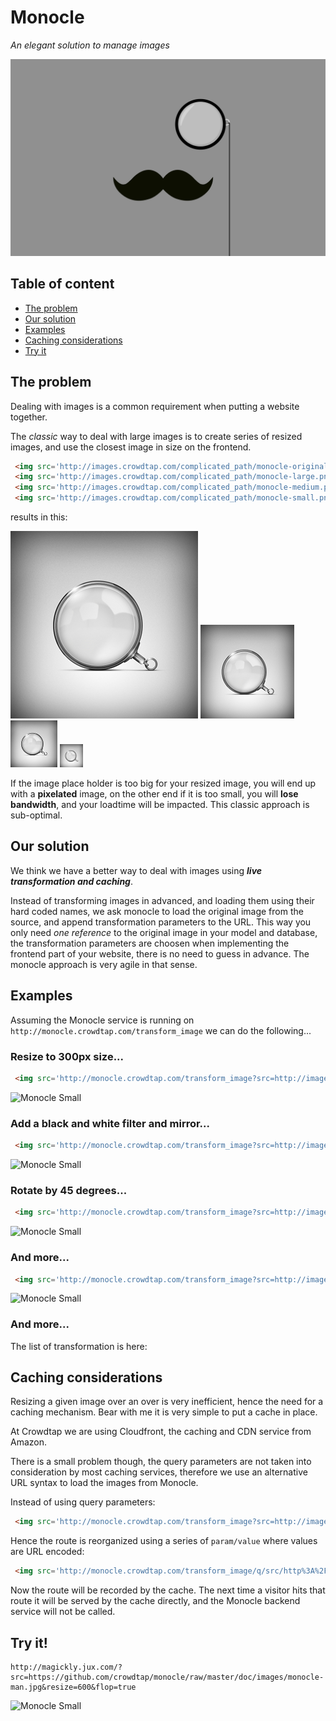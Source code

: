 Monocle
=======

_An elegant solution to manage images_

![Monocle](doc/images/monocle-mustache.gif)

## Table of content

- [The problem](#the-problem)
- [Our solution](#our-solution)
- [Examples](#examples)
- [Caching considerations](#caching-considerations)
- [Try it](#try-it-live)

## The problem

Dealing with images is a common requirement when putting a website together.

The _classic_ way to deal with large images is to create series of resized
images, and use the closest image in size on the frontend.

```html
 <img src='http://images.crowdtap.com/complicated_path/monocle-original.png'/>
 <img src='http://images.crowdtap.com/complicated_path/monocle-large.png'/>
 <img src='http://images.crowdtap.com/complicated_path/monocle-medium.png'/>
 <img src='http://images.crowdtap.com/complicated_path/monocle-small.png'/>
```

results in this:

![Monocle Original](doc/images/monocle-original.png)
![Monocle Big](doc/images/monocle-large.png)
![Monocle Medium](doc/images/monocle-medium.png)
![Monocle Small](doc/images/monocle-small.png)

If the image place holder is too big for your resized image, you will end up
with a **pixelated** image, on the other end if it is too small, you will
**lose bandwidth**, and your loadtime will be impacted. This classic approach
is sub-optimal.

## Our solution

We think we have a better way to deal with images using _**live transformation and caching**_.

Instead of transforming images in advanced, and loading them using their hard coded names,
we ask monocle to load the original image from the source, and append
transformation parameters to the URL. This way you only need *one reference* to
the original image in your model and database, the transformation parameters
are choosen when implementing the frontend part of your website, there is no
need to guess in advance. The monocle approach is very agile in that sense.

## Examples

Assuming the Monocle service is running on `http://monocle.crowdtap.com/transform_image` we can do the following...

### Resize to 300px size...

```html
 <img src='http://monocle.crowdtap.com/transform_image?src=http://images.crowdtap.com/images/monocle-original.png&resize=300'/>
```

![Monocle Small](http://magickly.jux.com/?src=https://github.com/crowdtap/monocle/raw/master/doc/images/monocle-man.jpg&resize=300)

### Add a black and white filter and mirror...

```html
 <img src='http://monocle.crowdtap.com/transform_image?src=http://images.crowdtap.com/images/monocle-original.png&resize=300&greyscale=true&flop=true'/>
```

![Monocle Small](http://magickly.jux.com/?src=https://github.com/crowdtap/monocle/raw/master/doc/images/monocle-man.jpg&resize=300&greyscale=true&flop=true)

### Rotate by 45 degrees...

```html
 <img src='http://monocle.crowdtap.com/transform_image?src=http://images.crowdtap.com/images/monocle-original.png&resize=300&greyscale=true&flop=true&rotate=45'/>
```

![Monocle Small](http://magickly.jux.com/?src=https://github.com/crowdtap/monocle/raw/master/doc/images/monocle-man.jpg&resize=300&greyscale=true&flop=true&rotate=45)

### And more...

```html
 <img src='http://monocle.crowdtap.com/transform_image?src=http://images.crowdtap.com/images/monocle-original.png&resize=300&greyscale=true&flop=true&jcn=true'/>
```

![Monocle Small](http://magickly.jux.com/?src=https://github.com/crowdtap/monocle/raw/master/doc/images/monocle-man.jpg&resize=300&greyscale=true&flop=true&jcn=true)

### And more...

The list of transformation is here:

## Caching considerations

Resizing a given image over an over is very inefficient, hence the need for a
caching mechanism. Bear with me it is very simple to put a cache in place.

At Crowdtap we are using Cloudfront, the caching and CDN service from Amazon.

There is a small problem though, the query parameters are not taken into
consideration by most caching services, therefore we use an alternative URL
syntax to load the images from Monocle.

Instead of using query parameters:

```html
 <img src='http://monocle.crowdtap.com/transform_image?src=http://images.crowdtap.com/images/monocle-original.png&resize=300'/>
```

Hence the route is reorganized using a series of `param/value` where values are URL encoded:

```html
 <img src='http://monocle.crowdtap.com/transform_image/q/src/http%3A%2F%2Fimages.crowdtap.com%2Fimages%2Fmonocle-original.png/resize/300'/>
```

Now the route will be recorded by the cache. The next time a visitor hits that
route it will be served by the cache directly, and the Monocle backend service
will not be called.

## Try it!

```
http://magickly.jux.com/?src=https://github.com/crowdtap/monocle/raw/master/doc/images/monocle-man.jpg&resize=600&flop=true
```

![Monocle Small](http://magickly.jux.com/?src=https://github.com/crowdtap/monocle/raw/master/doc/images/monocle-man.jpg&resize=600&flop=true)

